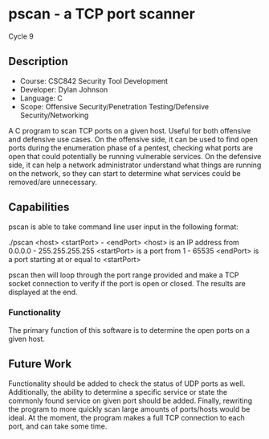 # pscan - a TCP port scanner
Cycle 9

## Description
- Course: CSC842 Security Tool Development
- Developer: Dylan Johnson
- Language: C
- Scope: Offensive Security/Penetration Testing/Defensive Security/Networking

A C program to scan TCP ports on a given host. Useful for both offensive and defensive use cases. On the offensive side, it can be used to find open ports during the enumeration phase of a pentest, checking what ports are open that could potentially be running vulnerable services. On the defensive side, it can help a network administrator understand what things are running on the network, so they can start to determine what services could be removed/are unnecessary.

## Capabilities
pscan is able to take command line user input in the following format:

./pscan \<host\> \<startPort\> - \<endPort\>
  \<host\> is an IP address from 0.0.0.0 - 255.255.255.255
  \<startPort\> is a port from 1 - 65535
  \<endPort\> is a port starting at or equal to \<startPort\>
    
pscan then will loop through the port range provided and make a TCP socket connection to verify if the port is open or closed. The results are displayed at the end.

### Functionality
The primary function of this software is to determine the open ports on a given host.

## Future Work
Functionality should be added to check the status of UDP ports as well. Additionally, the ability to determine a specific service or state the commonly found service on given port should be added. Finally, rewriting the program to more quickly scan large amounts of ports/hosts would be ideal. At the moment, the program makes a full TCP connection to each port, and can take some time.

